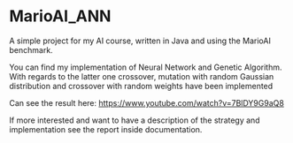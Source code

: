# MarioAI_ANN
A simple project for my AI course, written in Java and using the MarioAI benchmark.

You can find my implementation of Neural Network and Genetic Algorithm.
With regards to the latter one crossover, mutation with random Gaussian distribution and crossover with random weights have been implemented

Can see the result here:
https://www.youtube.com/watch?v=7BlDY9G9aQ8

If more interested and want to have a description of the strategy and implementation see the report inside documentation.
